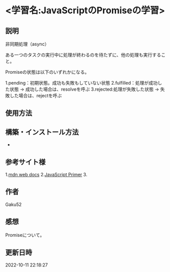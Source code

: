 # <学習名:JavaScriptのPromiseの学習>

## 説明

非同期処理（async）

ある一つのタスクの実行中に処理が終わるのを待たずに、他の処理も実行すること。

Promiseの状態は以下のいずれかになる。

1.pending：初期状態。成功も失敗もしていない状態
2.fulfilled：処理が成功した状態 → 成功した場合は、resolveを呼ぶ
3.rejected:処理が失敗した状態 → 失敗した場合は、rejectを呼ぶ

## 使用方法

## 構築・インストール方法

-

## 参考サイト様

1.[mdn web docs](https://developer.mozilla.org/ja/docs/Web/JavaScript/Reference/Global_Objects/Promise)
2.[JavaScript Primer](https://jsprimer.net/)
3.

## 作者

Gaku52

## 感想

Promiseについて。

## 更新日時

2022-10-11 22:18:27
